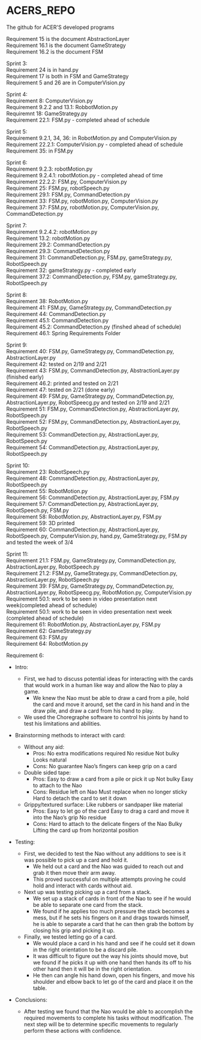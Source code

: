 # ACERS_REPO
The github for ACER'S developed programs

Requirement 15 is the document AbstractionLayer  
Requirement 16.1 is the document GameStrategy  
Requirement 16.2 is the document FSM  

Sprint 3:   
Requirement 24 is in hand.py  
Requirement 17 is both in FSM and GameStrategy  
Requirement 5 and 26 are in ComputerVision.py

Sprint 4:  
Requirement 8: ComputerVision.py  
Requirement 9.2.2 and 13.1: RobbotMotion.py  
Requiremnt 18: GameStrategy.py  
Requirement 22.1: FSM.py - completed ahead of schedule  

Sprint 5:  
Requirement 9.2.1, 34, 36: in RobotMotion.py and ComputerVision.py  
Requirement 22.2.1: ComputerVision.py - completed ahead of schedule  
Requirement 35: in FSM.py  

Sprint 6:  
Requirement 9.2.3: robotMotion.py  
Requirement 9.2.4.1: robotMotion.py - completed ahead of time  
Requirement 22.2.2: FSM.py, ComputerVision.py  
Requirement 25: FSM.py, robotSpeech.py  
Requirement 29.1: FSM.py, CommandDetection.py  
Requirement 33: FSM.py, robotMotion.py, ComputerVision.py  
Requirement 37: FSM.py, robotMotion.py, ComputerVision.py, CommandDetection.py  

Sprint 7:  
Requirement 9.2.4.2: robotMotion.py  
Requirement 13.2: robotMotion.py  
Requirement 29.2: CommandDetection.py  
Requirement 29.3: CommandDetection.py  
Requirement 31: CommandDetection.py, FSM.py, gameStrategy.py, RobotSpeech.py  
Requirement 32: gameStrategy.py - completed early  
Requirement 37.2: CommandDetection.py, FSM.py, gameStrategy.py, RobotSpeech.py  

Sprint 8:  
Requirement 38: RobotMotion.py  
Requirement 41: FSM.py, GameStrategy.py, CommandDetection.py  
Requirement 44: CommandDetection.py  
Requirement 45.1: CommandDetection.py  
Requirement 45.2: CommandDetection.py (finshed ahead of schedule)  
Requirement 46.1: Spring Requirements Folder  

Sprint 9:  
Requirement 40: FSM.py, GameStrategy.py, CommandDetection.py, AbstractionLayer.py  
Requirement 42: tested on 2/19 and 2/21  
Requirement 43: FSM.py, CommandDetection.py, AbstractionLayer.py (finished early)  
Requirement 46.2: printed and tested on 2/21  
Requirement 47: tested on 2/21 (done early)  
Requirement 49: FSM.py, GameStrategy.py, CommandDetection.py, AbstractionLayer.py, RobotSpeecg.py and tested on 2/19 and 2/21  
Requirement 51: FSM.py, CommandDetection.py, AbstractionLayer.py, RobotSpeech.py  
Requirement 52: FSM.py, CommandDetection.py, AbstractionLayer.py, RobotSpeech.py  
Requirement 53: CommandDetection.py, AbstractionLayer.py, RobotSpeech.py  
Requirement 54: CommandDetection.py, AbstractionLayer.py, RobotSpeech.py  

Sprint 10:  
Requirement 23: RobotSpeech.py  
Requirement 48: CommandDetection.py, AbstractionLayer.py, RobotSpeech.py  
Requirement 55: RobotMotion.py  
Requirement 56: CommandDetection.py, AbstractionLayer.py, FSM.py  
Requirement 57: CommandDetection.py, AbstractionLayer.py, RobotSpeech.py, FSM.py  
Requirement 58: RobotMotion.py, AbstractionLayer.py, FSM.py  
Requirement 59: 3D printed  
Requirement 60: CommandDetection.py, AbstractionLayer.py, RobotSpeech.py, ComputerVision.py, hand.py, GameStrategy.py, FSM.py and tested the week of 3/4  

Sprint 11:  
Requirement 21.1: FSM.py, GameStrategy.py, CommandDetection.py, AbstractionLayer.py, RobotSpeech.py  
Requirement 21.2: FSM.py, GameStrategy.py, CommandDetection.py, AbstractionLayer.py, RobotSpeech.py  
Requirement 39: FSM.py, GameStrategy.py, CommandDetection.py, AbstractionLayer.py, RobotSpeecg.py, RobotMotion.py, ComputerVision.py  
Requirement 50.1: work to be seen in video presentation next week(completed ahead of schedule)  
Requirement 50.1: work to be seen in video presentation next week (completed ahead of schedule)  
Requirement 61: RobotMotion.py, AbstractionLayer.py, FSM.py  
Requirement 62: GameStrategy.py  
Requirement 63: FSM.py  
Requirement 64: RobotMotion.py  


Requirement 6:
   - Intro: 
      - First, we had to discuss potential ideas for interacting with the cards that would work in a human like way and allow the Nao to play a game.
	    - We knew the Nao must be able to draw a card from a pile, hold the card and move it around, set the card in his hand and in the draw pile, and draw a card from his hand to play.
      - We used the Choregraphe software to control his joints by hand to test his limitations and abilities.
      
   - Brainstorming methods to interact with card:
     - Without any aid:
        - Pros:
            No extra modifications required
	          No residue
	          Not bulky
	          Looks natural
        - Cons:
            No guarantee Nao’s fingers can keep grip on a card
     - Double sided tape:
        - Pros:
            Easy to draw a card from a pile or pick it up
            Not bulky
            Easy to attach to the Nao
         - Cons:
            Residue left on Nao
          	Must replace when no longer sticky
          	Hard to detach the card to set it down
     - Grippy/textured surface:
      	Like rubbers or sandpaper like material
         - Pros:
          	Easy to let go of the card
          	Easy to drag a card and move it into the Nao’s grip
          	No residue
        - Cons:
          	Hard to attach to the delicate fingers of the Nao
          	Bulky
          	Lifting the card up from horizontal position

   - Testing:
       - First, we decided to test the Nao without any additions to see is it was possible to pick up a card and hold it.
           - We held out a card and the Nao was guided to reach out and grab it then move their arm away.
           - This proved successful on multiple attempts proving he could hold and interact with cards without aid.
       - Next up was testing picking up a card from a stack.
           - We set up a stack of cards in front of the Nao to see if he would be able to separate one card from the stack.
           - We found if he applies too much pressure the stack becomes a mess, but if he sets his fingers on it and drags towards himself, he is able to separate a card that he can then grab the bottom by closing his grip and picking it up.
       - Finally, we tested letting go of a card.
           - We would place a card in his hand and see if he could set it down in the right orientation to be a discard pile.
           - It was difficult to figure out the way his joints should move, but we found if he picks it up with one hand then hands its off to his other hand then it will be in the right orientation.
           - He then can angle his hand down, open his fingers, and move his shoulder and elbow back to let go of the card and place it on the table.

   - Conclusions:
      - After testing we found that the Nao would be able to accomplish the required movements to complete his tasks without modification.  The next step will be to determine specific movements to regularly perform these actions with confidence.



